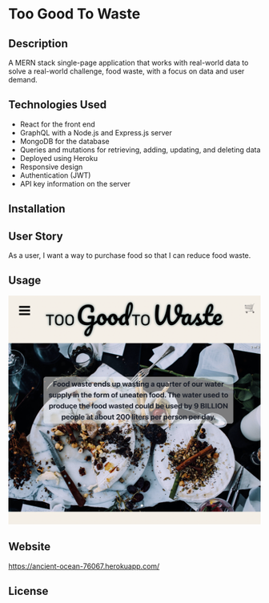 # Too Good To Waste

## Description
A MERN stack single-page application that works with real-world data to solve a real-world challenge, food waste, with a focus on data and user demand.

## Technologies Used
* React for the front end
* GraphQL with a Node.js and Express.js server
* MongoDB for the database
* Queries and mutations for retrieving, adding, updating, and deleting data
* Deployed using Heroku
* Responsive design
* Authentication (JWT)
* API key information on the server

## Installation

## User Story
As a user, I want a way to purchase food so that I can reduce food waste.

## Usage
![screenshot of Too Good To Waste web application](/client/src/assets/images/too-good-to-waste-homepage-screenshot.png)

## Website
https://ancient-ocean-76067.herokuapp.com/

## License